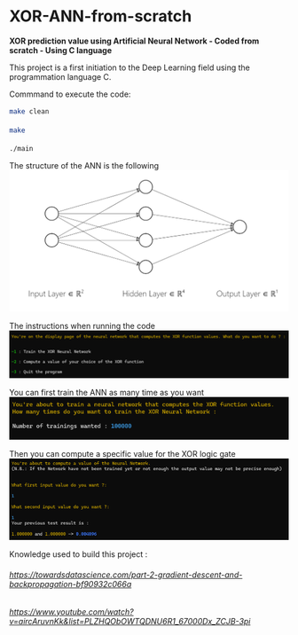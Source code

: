 # XOR-ANN-from-scratch
**XOR prediction value using Artificial Neural Network - Coded from scratch - Using C language** 

This project is a first initiation to the Deep Learning field using the programmation language C. 

Commmand to execute the code: 
```bash
make clean

make

./main
```

The structure of the ANN is the following
![ANN structure](images/ANN_structure.PNG)



The instructions when running the code
![Instructions](images/Instructions.PNG)



You can first train the ANN as many time as you want 
![Trainig instructions](images/Training.PNG)



Then you can compute a specific value for the XOR logic gate 
![Test instructions](images/Test.PNG)




Knowledge used to build this project : 
###### https://towardsdatascience.com/part-2-gradient-descent-and-backpropagation-bf90932c066a
###### https://www.youtube.com/watch?v=aircAruvnKk&list=PLZHQObOWTQDNU6R1_67000Dx_ZCJB-3pi

